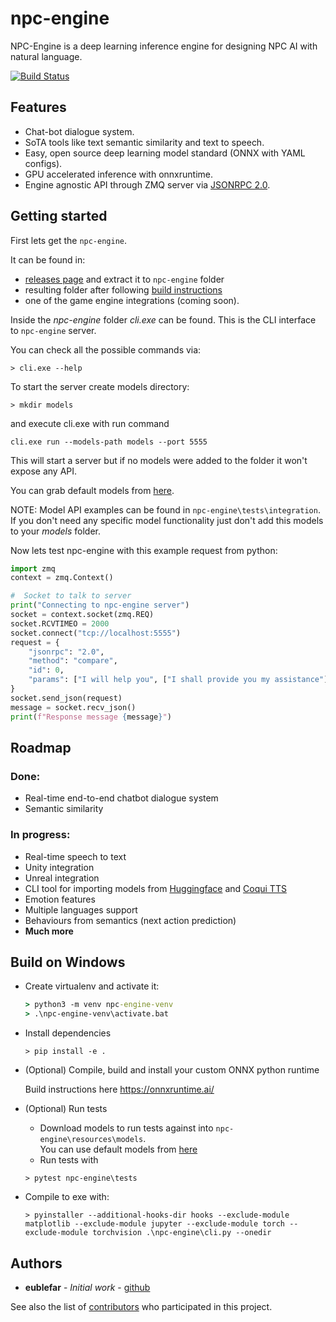 # npc-engine

NPC-Engine is a deep learning inference engine for designing NPC AI with natural language.

[![Build Status](https://app.travis-ci.com/npc-engine/npc-engine.svg?branch=master)](https://app.travis-ci.com/npc-engine/npc-engine)

## Features

- Chat-bot dialogue system.
- SoTA tools like text semantic similarity and text to speech.
- Easy, open source deep learning model standard (ONNX with YAML configs).
- GPU accelerated inference with onnxruntime.
- Engine agnostic API through ZMQ server via [JSONRPC 2.0](https://www.jsonrpc.org/specification).

## Getting started

First lets get the `npc-engine`.

It can be found in:
- [releases page](https://github.com/eublefar/chatbot_server/releases) and extract it to `npc-engine` folder
-  resulting folder after following [build instructions](#-build-on-windows)
-  one of the game engine integrations (coming soon).

Inside the *npc-engine* folder *cli.exe* can be found. This is the CLI interface
to `npc-engine` server. 

You can check all the possible commands via:
```
> cli.exe --help
```

To start the server create models directory:
```
> mkdir models
```
and execute cli.exe with run command
```
cli.exe run --models-path models --port 5555
```
This will start a server but if no models were added to the folder it won't expose any API.

You can grab default models from [here](https://drive.google.com/drive/folders/1_3iOrhgvDyrKnC-tWEdysxpJyUcun0X3?usp=sharing).

NOTE: Model API examples can be found in `npc-engine\tests\integration`. If you don't need any specific model functionality just don't add this models to your *models* folder.

Now lets test npc-engine with this example request from python:

```python
import zmq
context = zmq.Context()

#  Socket to talk to server
print("Connecting to npc-engine server")
socket = context.socket(zmq.REQ)
socket.RCVTIMEO = 2000
socket.connect("tcp://localhost:5555")
request = {
    "jsonrpc": "2.0",
    "method": "compare",
    "id": 0,
    "params": ["I will help you", ["I shall provide you my assistance"]],
}
socket.send_json(request)
message = socket.recv_json()
print(f"Response message {message}")
```

## Roadmap

### Done:

- Real-time end-to-end chatbot dialogue system
- Semantic similarity

### In progress:

- Real-time speech to text
- Unity integration
- Unreal integration
- CLI tool for importing models from [Huggingface](https://huggingface.co/transformers/index.html) and [Coqui TTS](https://tts.readthedocs.io/en/latest/)
- Emotion features
- Multiple languages support
- Behaviours from semantics (next action prediction)
- **Much more**

## Build on Windows

- Create virtualenv and activate it:

    ```cmd
    > python3 -m venv npc-engine-venv
    > .\npc-engine-venv\activate.bat
    ```

- Install dependencies

    ```
    > pip install -e .
    ```

- (Optional) Compile, build and install your custom ONNX python runtime

    Build instructions here https://onnxruntime.ai/

- (Optional) Run tests

    + Download models to run tests against into `npc-engine\resources\models`.  
    You can use default models from [here](https://drive.google.com/drive/folders/1_3iOrhgvDyrKnC-tWEdysxpJyUcun0X3?usp=sharing)
    + Run tests with
    ```
    > pytest npc-engine\tests
    ```

- Compile to exe with:

    ```
    > pyinstaller --additional-hooks-dir hooks --exclude-module matplotlib --exclude-module jupyter --exclude-module torch --exclude-module torchvision .\npc-engine\cli.py --onedir
    ```

## Authors

- **eublefar** - _Initial work_ - [github](https://github.com/eublefar)

See also the list of [contributors](https://github.com/npc-engine/npc-engine/contributors) who participated in this project.
